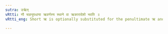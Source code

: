 ```yaml
---
sutra: उर्ऋत्
vRtti: णौ चङ्युपधाया ऋवर्णस्य स्थाने वा ऋकारादेशो भवति ॥
vRtti_eng: Short ऋ is optionally substituted for the penultimate ऋ and ॠ of a Causative stem, in the reduplicated Aorist.

---
```

